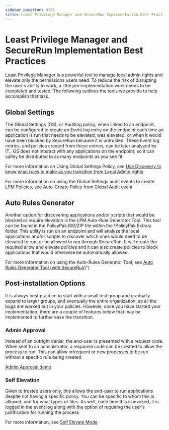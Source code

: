 ```yaml
---
sidebar_position: 4156
title: Least Privilege Manager and SecureRun Implementation Best Practices
---
```


# Least Privilege Manager and SecureRun Implementation Best Practices

Least Privilege Manager is
a powerful tool to manage local admin rights and elevate only the permissions users need. To reduce the risk of
disrupting the user's ability to work, a little pre-implementation work needs to be completed and
tested. The following outlines the tools we provide to help accomplish that task.

## Global Settings

The Global Settings (GS), or
Auditing policy, when linked to an endpoint, can be configured to create an Event log entry on the endpoint
each time an application is run that needs to be elevated, was elevated, or when it would have been blocked by
SecureRun because it is untrusted. These Event log entries, and policies created
from these entries, can be later analyzed by IT,. GS does not interact with any applications on the endpoint, so it can safely be distributed
to as many endpoints as you see fit.

For more information on Using Global Settings Policy, see [Use Discovery to know what rules to make as you transition from Local Admin rights](../../Video/LeastPrivilege/Discovery "Use Discovery to know what rules to make as you transition from Local Admin rights")

For more information on using the Global Settings
audit events to create LPM Policies, see [Auto-Create Policy from Global Audit event](../../Video/LeastPrivilege/GlobalAuditEvent)

## Auto Rules Generator

Another option for
discovering
applications and/or scripts that would be blocked or require elevation is the LPM Auto-Rule Generator Tool.
This tool can be found in the PolicyPak ISO/ZIP file within the \PolicyPak Extras\ folder. This utility is run
on an endpoint and will analyze the local applications and/or scripts to discover which ones would need to be
elevated to run, or be allowed to run through SecureRun. It will create the required allow and elevate
policies and it can also create policies to block applications that would otherwise be automatically
allowed.

For more information on using the Auto-Rules
Generator
Tool, see [Auto Rules Generator Tool (with SecureRun)](../../Video/LeastPrivilege/AutoRulesGeneratorTool)")

## Post-installation Options

It is always best practice to
start with a small test group and gradually expand to larger groups, and eventually the entire organization, as
all the bugs are worked out in your policies. However, once you have started your implementation,
there are a couple of features below that may be implemented to further ease the
transition.

### Admin Approval

Instead of an outright denial, the end-user is presented
with a request code. When sent to an administrator, a response code can be created to allow the process to
run. This can allow infrequent or new processes to be run without a specific rule being created.

[Admin Approval demo](../../Video/LeastPrivilege/AdminApproval/Demo "Admin Approval demo")

### Self Elevation

Given to trusted users only, this allows the end-user to
run applications despite not having a specific policy. You can be specific to whom this is allowed, and for
what types of files. As well, each time this is invoked, it is logged in the event log along with the option
of requiring the user's justification for running the process

For more information, see [Self Elevate Mode](../../Video/LeastPrivilege/SelfElevateMode/Demo "Self Elevate Mode")